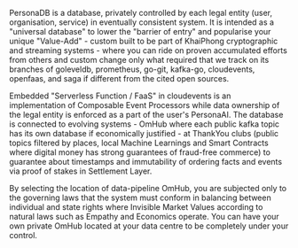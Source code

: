 PersonaDB is a database, privately controlled by each legal entity (user, organisation, service) in eventually consistent system. It is intended as a "universal database" to lower the "barrier of entry" and popularise your unique "Value-Add" - custom built to be part of KhaiPhong cryptographic and streaming systems - where you can ride on proven accumulated efforts from others and custom change only what required that we track on its branches of goleveldb, prometheus, go-git, kafka-go, cloudevents, openfaas, and saga if different from the cited open sources.

Embedded "Serverless Function / FaaS" in cloudevents is an implementation of Composable Event Processors while data ownership of the legal entity is enforced as a part of the user's PersonaAI. The database is connected to evolving systems - OmHub where each public kafka topic has its own database if economically justified - at ThankYou clubs (public topics filtered by places, local Machine Learnings and Smart Contracts where digital money has strong guarantees of fraud-free commerce) to guarantee about timestamps and immutability of ordering facts and events via proof of stakes in Settlement Layer.

By selecting the location of data-pipeline OmHub, you are subjected only to the governing laws that the system must conform in balancing between individual and state rights where Invisible Market Values according to natural laws such as Empathy and Economics operate. You can have your own private OmHub located at your data centre to be completely under your control.
